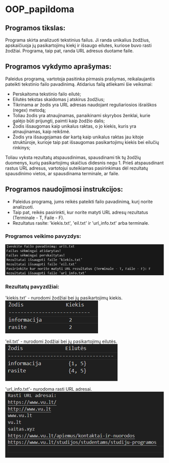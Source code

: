 # OOP_papildoma
## Programos tikslas:

Programa skirta analizuoti tekstinius failus. Ji randa unikalius žodžius, apskaičiuoja jų pasikartojimų kiekį ir išsaugo eilutes, kuriose buvo rasti žodžiai. Programa, taip pat, randa URL adresus duotame faile.


## Programos vykdymo aprašymas:

Paleidus programą, vartotoja pasitinka pirmasis prašymas, reikalaujantis pateikti tekstinio failo pavadinimą.
Atidarius failą atliekami šie veiksmai:
- Perskaitoma tekstinio failo eilutė;
- Eilutės tekstas skaidomas į atskirus žodžius;
- Tikrinama ar žodis yra URL adresas naudojant reguliariosios išraiškos (regex) metodą;
- Toliau žodis yra atnaujinamas, panaikinami skyrybos ženklai, kurie galėjo būti prijungti, paimti kaip žodžio dalis;
- Žodis išsaugomas kaip unikalus raktas, o jo kiekis, kuris yra atnaujinamas, kaip reikšmė.
- Žodis yra išsaugojamas dar kartą kaip unikalus raktas jau kitoje struktūroje, kurioje taip pat išsaugomas pasikartojimų kiekis bei eilučių rinkinys;

Toliau vyksta rezultatų atspausdinimas, spausdinami tik tų žodžių duomenys, kurių pasikartojimų skaičius didesnis negu 1. 
Prieš atspausdinant rastus URL adresus, vartotojui suteikiamas pasirinkimas dėl rezultatų spausdinimo vietos, ar spausdinama terminale, ar faile.

## Programos naudojimosi instrukcijos:

- Paleidus programą, jums reikės pateikti failo pavadinimą, kurį norite analizuoti.
- Taip pat, reikės pasirinkti, kur norite matyti URL adresų rezultatus (Terminale - T, Faile - F).
- Rezultatus rasite: 'kiekis.txt', 'eil.txt' ir 'url_info.txt' arba terminale.

### Programos veikimo pavyzdys:

![alt text](programos_veikimas.png)


### Rezultatų pavyzdžiai:

'kiekis.txt' - nurodomi žodžiai bei jų pasikartojimų kiekis.
![alt text](kiekis.png)

'eil.txt' - nurodomi žodžiai bei jų pasikartojimų eilutės.
![alt text](eil.png)

'url_info.txt'- nurodoma rasti URL adresai.
![alt text](url.png)